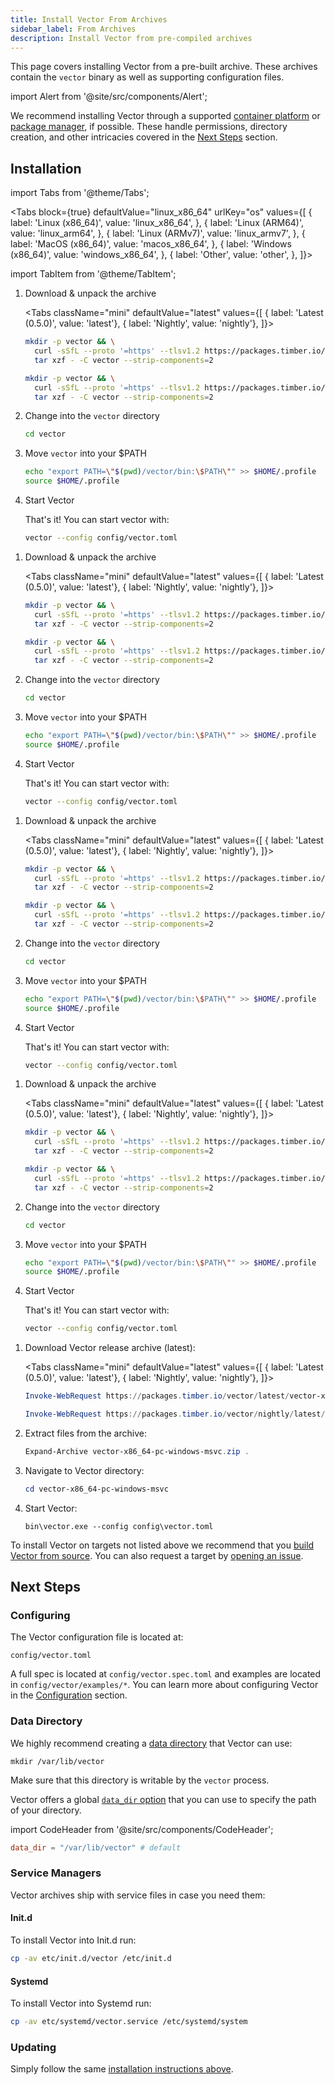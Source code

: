 ```yaml
---
title: Install Vector From Archives
sidebar_label: From Archives
description: Install Vector from pre-compiled archives
---
```


This page covers installing Vector from a pre-built archive. These archives
contain the `vector` binary as well as supporting configuration files.

import Alert from '@site/src/components/Alert';

<Alert type="warning">

We recommend installing Vector through a supported [container
platform][docs.containers] or [package manager][docs.package_managers], if
possible. These handle permissions, directory creation, and other
intricacies covered in the [Next Steps](#next-steps) section.

</Alert>

## Installation

import Tabs from '@theme/Tabs';

<Tabs
  block={true}
  defaultValue="linux_x86_64"
  urlKey="os"
  values={[
    { label: 'Linux (x86_64)', value: 'linux_x86_64', },
    { label: 'Linux (ARM64)', value: 'linux_arm64', },
    { label: 'Linux (ARMv7)', value: 'linux_armv7', },
    { label: 'MacOS (x86_64)', value: 'macos_x86_64', },
    { label: 'Windows (x86_64)', value: 'windows_x86_64', },
    { label: 'Other', value: 'other', },
  ]}>

import TabItem from '@theme/TabItem';

<TabItem value="linux_x86_64">

1.  Download & unpack the archive
    
    <Tabs
      className="mini"
      defaultValue="latest"
      values={[
        { label: 'Latest (0.5.0)', value: 'latest'},
        { label: 'Nightly', value: 'nightly'},
      ]}>

    <TabItem value="latest">

    ```bash
    mkdir -p vector && \
      curl -sSfL --proto '=https' --tlsv1.2 https://packages.timber.io/vector/latest/vector-x86_64-unknown-linux-musl.tar.gz | \
      tar xzf - -C vector --strip-components=2
    ```

    </TabItem>
    <TabItem value="nightly">

    ```bash
    mkdir -p vector && \
      curl -sSfL --proto '=https' --tlsv1.2 https://packages.timber.io/vector/nightly/latest/vector-x86_64-unknown-linux-musl.tar.gz | \
      tar xzf - -C vector --strip-components=2
    ```

    </TabItem>
    </Tabs>

2.  Change into the `vector` directory

    ```bash
    cd vector
    ```

3.  Move `vector` into your $PATH

    ```bash
    echo "export PATH=\"$(pwd)/vector/bin:\$PATH\"" >> $HOME/.profile
    source $HOME/.profile
    ```

4.  Start Vector

    That's it! You can start vector with:

    ```bash
    vector --config config/vector.toml
    ```

</TabItem>
<TabItem value="linux_arm64">

1.  Download & unpack the archive
    
    <Tabs
      className="mini"
      defaultValue="latest"
      values={[
        { label: 'Latest (0.5.0)', value: 'latest'},
        { label: 'Nightly', value: 'nightly'},
      ]}>

    <TabItem value="latest">

    ```bash
    mkdir -p vector && \
      curl -sSfL --proto '=https' --tlsv1.2 https://packages.timber.io/vector/latest/vector-aarch64-unknown-linux-musl.tar.gz | \
      tar xzf - -C vector --strip-components=2
    ```

    </TabItem>
    <TabItem value="nightly">

    ```bash
    mkdir -p vector && \
      curl -sSfL --proto '=https' --tlsv1.2 https://packages.timber.io/vector/nightly/latest/vector-aarch64-unknown-linux-musl.tar.gz | \
      tar xzf - -C vector --strip-components=2
    ```

    </TabItem>
    </Tabs>

2.  Change into the `vector` directory

    ```bash
    cd vector
    ```

3.  Move `vector` into your $PATH

    ```bash
    echo "export PATH=\"$(pwd)/vector/bin:\$PATH\"" >> $HOME/.profile
    source $HOME/.profile
    ```

4.  Start Vector

    That's it! You can start vector with:

    ```bash
    vector --config config/vector.toml
    ```

</TabItem>
<TabItem value="linux_armv7">

1.  Download & unpack the archive
    
    <Tabs
      className="mini"
      defaultValue="latest"
      values={[
        { label: 'Latest (0.5.0)', value: 'latest'},
        { label: 'Nightly', value: 'nightly'},
      ]}>

    <TabItem value="latest">

    ```bash
    mkdir -p vector && \
      curl -sSfL --proto '=https' --tlsv1.2 https://packages.timber.io/vector/latest/vector-armv7-unknown-linux-musleabihf.tar.gz | \
      tar xzf - -C vector --strip-components=2
    ```

    </TabItem>
    <TabItem value="nightly">

    ```bash
    mkdir -p vector && \
      curl -sSfL --proto '=https' --tlsv1.2 https://packages.timber.io/vector/nightly/latest/vector-armv7-unknown-linux-musleabihf.tar.gz | \
      tar xzf - -C vector --strip-components=2
    ```

    </TabItem>
    </Tabs>

2.  Change into the `vector` directory

    ```bash
    cd vector
    ```

3.  Move `vector` into your $PATH

    ```bash
    echo "export PATH=\"$(pwd)/vector/bin:\$PATH\"" >> $HOME/.profile
    source $HOME/.profile
    ```

4.  Start Vector

    That's it! You can start vector with:

    ```bash
    vector --config config/vector.toml
    ```

</TabItem>
<TabItem value="macos_x86_64">

1.  Download & unpack the archive
    
    <Tabs
      className="mini"
      defaultValue="latest"
      values={[
        { label: 'Latest (0.5.0)', value: 'latest'},
        { label: 'Nightly', value: 'nightly'},
      ]}>

    <TabItem value="latest">

    ```bash
    mkdir -p vector && \
      curl -sSfL --proto '=https' --tlsv1.2 https://packages.timber.io/vector/latest/vector-x86_64-apple-darwin.tar.gz | \
      tar xzf - -C vector --strip-components=2
    ```

    </TabItem>
    <TabItem value="nightly">

    ```bash
    mkdir -p vector && \
      curl -sSfL --proto '=https' --tlsv1.2 https://packages.timber.io/vector/nightly/latest/vector-x86_64-apple-darwin.tar.gz | \
      tar xzf - -C vector --strip-components=2
    ```

    </TabItem>
    </Tabs>

2.  Change into the `vector` directory

    ```bash
    cd vector
    ```

3.  Move `vector` into your $PATH

    ```bash
    echo "export PATH=\"$(pwd)/vector/bin:\$PATH\"" >> $HOME/.profile
    source $HOME/.profile
    ```

4.  Start Vector

    That's it! You can start vector with:

    ```bash
    vector --config config/vector.toml
    ```

</TabItem>
<TabItem value="windows_x86_64">

1.  Download Vector release archive (latest):

    <Tabs
      className="mini"
      defaultValue="latest"
      values={[
        { label: 'Latest (0.5.0)', value: 'latest'},
        { label: 'Nightly', value: 'nightly'},
      ]}>

    <TabItem value="latest">

    ```powershell
    Invoke-WebRequest https://packages.timber.io/vector/latest/vector-x86_64-pc-windows-msvc.zip -OutFile vector-x86_64-pc-windows-msvc.zip
    ```

    </TabItem>
    <TabItem value="nightly">

    ```powershell
    Invoke-WebRequest https://packages.timber.io/vector/nightly/latest/vector-x86_64-pc-windows-msvc.zip -OutFile vector-x86_64-pc-windows-msvc.zip
    ```

    </TabItem>
    </Tabs>

2.  Extract files from the archive:

    ```powershell
    Expand-Archive vector-x86_64-pc-windows-msvc.zip .
    ```

3.  Navigate to Vector directory:

    ```powershell
    cd vector-x86_64-pc-windows-msvc
    ```
4.  Start Vector:

    ```powerhsell
    bin\vector.exe --config config\vector.toml
    ```

</TabItem>
<TabItem value="other">

To install Vector on targets not listed above we recommend that you [build
Vector from source][docs.from_source]. You can also request a target by
[opening an issue][urls.new_target].

</TabItem>
</Tabs>

## Next Steps

### Configuring

The Vector configuration file is located at:

```
config/vector.toml
```

A full spec is located at `config/vector.spec.toml` and examples are
located in `config/vector/examples/*`. You can learn more about configuring
Vector in the [Configuration][docs.configuration] section.

### Data Directory

We highly recommend creating a [data directory][docs.global-options#data-directory]
that Vector can use:

```
mkdir /var/lib/vector
```

<Alert type="warning">

Make sure that this directory is writable by the `vector` process.

</Alert>

Vector offers a global [`data_dir` option][docs.global-options#data_dir] that
you can use to specify the path of your directory.

import CodeHeader from '@site/src/components/CodeHeader';

<CodeHeader fileName="vector.toml" />

```toml
data_dir = "/var/lib/vector" # default
```

### Service Managers

Vector archives ship with service files in case you need them:

#### Init.d

To install Vector into Init.d run:

```bash
cp -av etc/init.d/vector /etc/init.d
```

#### Systemd

To install Vector into Systemd run:

```bash
cp -av etc/systemd/vector.service /etc/systemd/system
```

### Updating

Simply follow the same [installation instructions above](#installation).


[docs.configuration]: /docs/setup/configuration
[docs.containers]: /docs/setup/installation/containers
[docs.from_source]: /docs/setup/installation/manual/from-source
[docs.global-options#data-directory]: /docs/reference/global-options#data-directory
[docs.global-options#data_dir]: /docs/reference/global-options#data_dir
[docs.package_managers]: /docs/setup/installation/package-managers
[urls.new_target]: https://github.com/timberio/vector/issues/new?labels=type%3A+task&labels=domain%3A+operations
